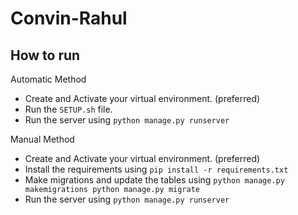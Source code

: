 # Convin-Rahul

## How to run
Automatic Method
- Create and Activate your virtual environment. (preferred)
- Run the ```SETUP.sh``` file.
- Run the server using `python manage.py runserver`

Manual Method
- Create and Activate your virtual environment. (preferred)
- Install the requirements using ```pip install -r requirements.txt```
- Make migrations and update the tables using 
`
python manage.py makemigrations
python manage.py migrate
`
- Run the server using `python manage.py runserver`